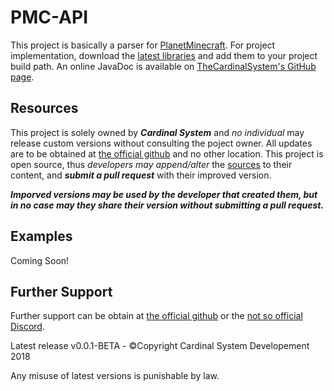 # PMC-API

This project is basically a parser for [PlanetMinecraft](https://www.planetminecraft.com/). For project implementation, download the [latest libraries](https://github.com/TheCardinalSystem/PMC-API/releases/latest "PMC-API Latest") and add them to your project build path. An online JavaDoc is available on [TheCardinalSystem's GitHub page](https://thecardinalsystem.github.io/PMC-API/ "PMC-API JavaDoc").

## Resources
This project is solely owned by ***Cardinal System*** and _no individual_ may release custom versions without consulting the poject owner. All updates are to be obtained at [the official github](https://github.com/TheCardinalSystem/PMC-API/ "CardinalSystem Project") and no other location. This project is open source, thus _developers may append/alter_ the [sources](https://github.com/TheCardinalSystem/PMC-API "PMC-API Source") to their content, and ***submit a pull request*** with their improved version. 

***Imporved versions may be used by the developer that created them, but in no case may they share their version without submitting a pull request.***

## Examples
Coming Soon!

## Further Support
Further support can be obtain at [the official github](https://github.com/TheCardinalSystem/PMC-API/ "CardinalSystem Project") or the [not so official Discord](https://discordapp.com/invite/7Jh6Jd6 "Cardinal Support").

Latest release v0.0.1-BETA - ©Copyright Cardinal System Developement 2018

Any misuse of latest versions is punishable by law.
